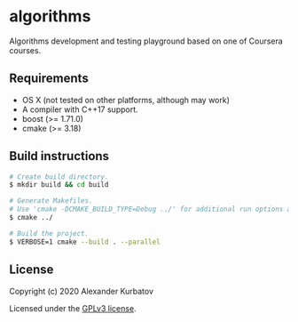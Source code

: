 # algorithms

Algorithms development and testing playground based on one of Coursera courses.

## Requirements
* OS X (not tested on other platforms, although may work)
* A compiler with C++17 support.
* boost (>= 1.71.0)
* cmake (>= 3.18)

## Build instructions
```bash
# Create build directory.
$ mkdir build && cd build

# Generate Makefiles.
# Use 'cmake -DCMAKE_BUILD_TYPE=Debug ../' for additional run options and debuginfo.
$ cmake ../

# Build the project.
$ VERBOSE=1 cmake --build . --parallel
```

## License

Copyright (c) 2020 Alexander Kurbatov

Licensed under the [GPLv3 license](LICENSE).
